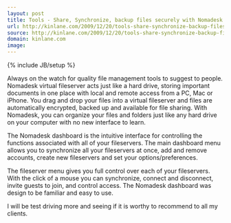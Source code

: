 ```yaml
---
layout: post
title: Tools - Share, Synchronize, backup files securely with Nomadesk
url: http://kinlane.com/2009/12/20/tools-share-synchronize-backup-files-securely-with-nomadesk/
source: http://kinlane.com/2009/12/20/tools-share-synchronize-backup-files-securely-with-nomadesk/
domain: kinlane.com
image: 
---
```

{% include JB/setup %}<p>Always on the watch for quality file management tools to suggest to people. Nomadesk virtual fileserver acts just like a hard drive, storing important documents in one place with local and remote access from a PC, Mac or iPhone. You drag and drop your files into a virtual fileserver and files are automatically encrypted, backed up and available for file sharing. With Nomadesk, you can organize your files and folders just like any hard drive on your computer with no new interface to learn.<p></p>
The Nomadesk dashboard is the intuitive interface for controlling the functions associated with all of your fileservers. The main dashboard menu allows you to synchronize all your fileservers at once, add and remove accounts, create new fileservers and set your options/preferences.<p></p>
The fileserver menu gives you full control over each of your fileservers. With the click of a mouse you can synchronize, connect and disconnect, invite guests to join, and control access. The Nomadesk dashboard was design to be familiar and easy to use.<p></p>
I will be test driving more and seeing if it is worthy to recommend to all my clients.
</p>

